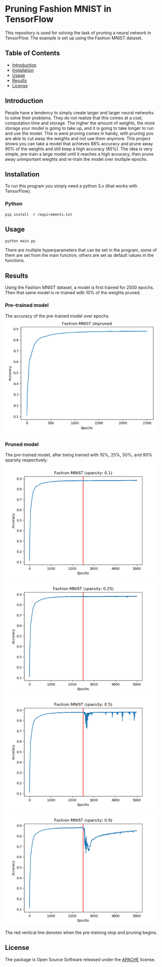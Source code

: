 # Pruning Fashion MNIST in TensorFlow
This repository is used for solving the task of pruning a neural network in TensorFlow. The example is set up using the Fashion MNIST dataset.

## Table of Contents
- [Introduction](#introduction)
- [Installation](#installation)
- [Usage](#usage)
- [Results](#results)
- [License](#license)

## Introduction
People have a tendency to simply create larger and larger neural networks to solve their problems. They do not realize that this comes at a cost, computation time and storage. The higher the amount of weights, the more storage your model is going to take up, and it is going to take longer to run and use the model.
This is were pruning comes in handy, with pruning you are able to cut away the weights and not use them anymore. This project shows you can take a model that achieves 88% accuracy and prune away 90% of the weights and still keep a high accuracy (85%).
The idea is very simple, pre-train a large model until it reaches a high accuracy, then prune away unimportant weights and re-train the model over multiple epochs.

## Installation
To run this program you simply need a python 3.x (that works with TensorFlow).

### Python
    pip install -r requirements.txt


## Usage
    python main.py

There are multiple hyperparameters that can be set in the program, some of them are set from the main function, others are set as default values in the functions.

## Results
Using the Fashion MNIST dataset, a model is first trained for 2500 epochs. Then that same model is re-trained with 10% of the weights pruned.

### Pre-trained model
The accuracy of the pre-trained model over epochs.
![alt text](https://github.com/cenh/Fashion-MNIST-TensorFlow/blob/master/results/Unpruned_Fashion_MNIST.png?raw=true "Unpruned model accuracy")

### Pruned model
The pre-trained model, after being trained with 10%, 25%, 50%, and 90% sparsity respectively:
![alt text](https://github.com/cenh/Fashion-MNIST-TensorFlow/blob/master/results/Fashion_MNIST_Sparsity_10.png?raw=true "Model with 10% sparsity")
![alt text](https://github.com/cenh/Fashion-MNIST-TensorFlow/blob/master/results/Fashion_MNIST_Sparsity_25.png?raw=true "Model with 25% sparsity")
![alt text](https://github.com/cenh/Fashion-MNIST-TensorFlow/blob/master/results/Fashion_MNIST_Sparsity_50.png?raw=true "Model with 50% sparsity")
![alt text](https://github.com/cenh/Fashion-MNIST-TensorFlow/blob/master/results/Fashion_MNIST_Sparsity_90.png?raw=true "Model with 90% sparsity")

The red vertical line denotes when the pre-training stop and pruning begins.

## License
The package is Open Source Software released under the [APACHE](LICENSE) license.
